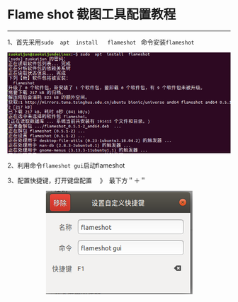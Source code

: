#  Flame shot 截图工具配置教程

---

1、首先采用`sudo  apt  install   flameshot ` 命令安装`flameshot`  

<p align="center">
    <img src="../images/flame1.png"/>
</p>

 2、利用命令`flameshot gui`启动flameshot 

3、配置快捷键，打开键盘配置 　》　最下方＂＋＂　

<p align="center">
    <img src="../images/flame3.png"/>
</p>
